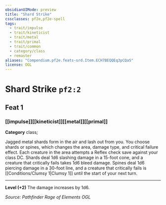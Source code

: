 ```yaml
---
obsidianUIMode: preview
title: "Shard Strike"
cssclasses: pf2e,pf2e-spell
tags:
  - trait/impulse
  - trait/kineticist
  - trait/metal
  - trait/primal
  - trait/common
  - category/class
  - remaster
aliases: "Compendium.pf2e.feats-srd.Item.ECH7BEQQEq3pCQaS"
license: OGL
---
```

# Shard Strike `pf2:2`
## Feat 1
### [[impulse]][[kineticist]][[metal]][[primal]]

**Category** class; 




Jagged metal shards form in the air and lash out from you. You choose shards or spines, which changes the area, damage type, and critical failure effect. Each creature in the area attempts a Reflex check save against your class DC. Shards deal 1d6 slashing damage in a 15-foot cone, and a creature that critically fails takes 1d6 bleed damage. Spines deal 1d6 piercing damage in a 30-foot line, and a creature that critically fails is [[Conditions/Clumsy 1|Clumsy 1]] until the start of your next turn.

* * *

**Level (+2)** The damage increases by 1d6.

*Source: Pathfinder Rage of Elements*
*OGL*